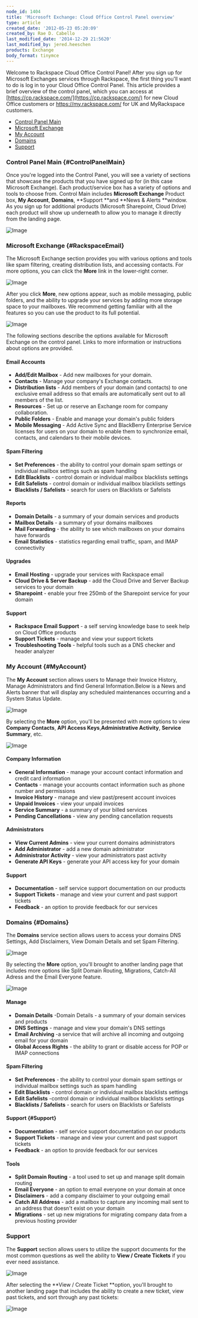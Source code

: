 ```yaml
---
node_id: 1404
title: 'Microsoft Exchange: Cloud Office Control Panel overview'
type: article
created_date: '2012-05-23 05:20:09'
created_by: Rae D. Cabello
last_modified_date: '2014-12-29 21:5620'
last_modified_by: jered.heeschen
products: Exchange
body_format: tinymce
---
```


Welcome to Rackspace Cloud Office Control Panel! After you sign up for
Microsoft Exchanges services through Rackspace, the first thing you'll
want to do is log in to your Cloud Office Control Panel. This article
provides a brief overview of the control panel, which you can access at
[https://cp.rackspace.com/](https://cp.rackspace.com/) for new Cloud
Office customers or https://my.rackspace.com/ for UK and MyRackspace
customers.

-   [Control Panel Main](#controlpanelmain)
-   [Microsoft Exchange](#RackspaceEmail)
-   [My Account](#MyAccount)
-   [Domains](#Domains)
-   [Support](#Support)

### Control Panel Main {#ControlPanelMain}

Once you're logged into the Control Panel, you will see a variety of
sections that showcase the products that you have signed up for (in this
case Microsoft Exchange). Each product/service box has a variety of
options and tools to choose from. Control Main includes **Microsoft
Exchange** Product box, **My
Account**, **Domains**, **Support **and **News & Alerts **window. As you
sign up for additional products (Microsoft Sharepoint, Cloud Drive) each
product will show up underneath to allow you to manage it directly from
the landing page.

![Image](http://c15042926.r26.cf2.rackcdn.com/exchange_cp_main.png)

### Microsoft Exchange {#RackspaceEmail}

The Microsoft Exchange section provides you with various options and
tools like spam filtering, creating distribution lists, and accessing
contacts. For more options, you can click the **More** link in the
lower-right corner.

![Image](http://c15042926.r26.cf2.rackcdn.com/CP11.png)

After you click **More**, new options appear, such as mobile messaging,
public folders, and the ability to upgrade your services by adding more
storage space to your mailboxes. We recommend getting familiar with all
the features so you can use the product to its full potential.

![Image](http://c15042926.r26.cf2.rackcdn.com/CP12.png)

The following sections describe the options available for Microsoft
Exchange on the control panel. Links to more information or instructions
about options are provided.

#### Email Accounts

-   **Add/Edit Mailbox** - Add new mailboxes for your domain.
-   **Contacts** - Manage your company's Exchange contacts.
-   **Distribution lists** - Add members of your domain (and contacts)
    to one exclusive email address so that emails are automatically sent
    out to all members of the list.
-   **Resources** - Set up or reserve an Exchange room for company
    collaboration.
-   **Public Folders** - Enable and manage your domain's public folders
-   **Mobile Messaging** - Add Active Sync and BlackBerry Enterprise
    Service licenses for users on your domain to enable them to
    synchronize email, contacts, and calendars to their mobile devices.

#### Spam Filtering

-   **Set Preferences** - the ability to control your domain spam
    settings or individual mailbox settings such as spam handling
-   **Edit Blacklists** - control domain or individual mailbox
    blacklists settings
-   **Edit Safelists** - control domain or individual mailbox blacklists
    settings
-   **Blacklists / Safelists** - search for users on Blacklists or
    Safelists

#### Reports

-   **Domain Details** - a summary of your domain services and products
-   **Mailbox Details** - a summary of your domains mailboxes
-   **Mail Forwarding** - the ability to see which mailboxes on your
    domains have forwards
-   **Email Statistics** - statistics regarding email traffic, spam, and
    IMAP connectivity

#### Upgrades

-   **Email Hosting** - upgrade your services with Rackspace email
-   **Cloud Drive & Server Backup** - add the Cloud Drive and Server
    Backup services to your domain
-   **Sharepoint** - enable your free 250mb of the Sharepoint service
    for your domain

#### Support

-   **Rackspace Email Support** - a self serving knowledge base to seek
    help on Cloud Office products
-   **Support Tickets** - manage and view your support tickets
-   **Troubleshooting Tools** - helpful tools such as a DNS checker and
    header analyzer

### My Account {#MyAccount}

The **My Account** section allows users to Manage their Invoice History,
Manage Administrators and find General Information.Below is a News and
Alerts banner that will display any scheduled maintenances occurring and
a System Status Update.

![Image](http://c15042926.r26.cf2.rackcdn.com/CP6.png)

By selecting the **More** option, you'll be presented with more options
to view **Company Contacts**, **API Access Keys**,**Administrative
Activity**, **Service Summary**, etc.

![Image](http://c15042926.r26.cf2.rackcdn.com/Cp10.png)

#### Company Information

-   **General Information** - manage your account contact information
    and credit card information
-   **Contacts** - manage your accounts contact information such as
    phone number and permissions
-   **Invoice History** - manage and view past/present account invoices
-   **Unpaid Invoices** - view your unpaid invoices
-   **Service Summary** - a summary of your billed services
-   **Pending Cancellations** - view any pending cancellation requests

#### Administrators

-   **View Current Admins** - view your current domains administrators
-   **Add Administrator** - add a new domain administrator
-   **Administrator Activity** - view your administrators past activity
-   **Generate API Keys** - generate your API access key for your domain

#### Support

-   **Documentation** - self service support documentation on our
    products
-   **Support Tickets** - manage and view your current and past support
    tickets
-   **Feedback** - an option to provide feedback for our services

### Domains {#Domains}

The **Domains** service section allows users to access your domains DNS
Settings, Add Disclaimers, View Domain Details and set Spam Filtering.

![Image](http://c15042926.r26.cf2.rackcdn.com/CP4.png)

By selecting the **More** option, you'll brought to another landing page
that includes more options like Split Domain Routing, Migrations,
Catch-All Adress and the Email Everyone feature.

![Image](http://c15042926.r26.cf2.rackcdn.com/CP5.png)

#### Manage

-   **Domain Details** -Domain Details - a summary of your domain
    services and products
-   **DNS Settings** - manage and view your domain's DNS settings
-   **Email Archiving** -a service that will archive all incoming and
    outgoing email for your domain
-   **Global Access Rights** - the ability to grant or disable access
    for POP or IMAP connections

#### Spam Filtering

-   **Set Preferences** - the ability to control your domain spam
    settings or individual mailbox settings such as spam handling
-   **Edit Blacklists** - control domain or individual mailbox
    blacklists settings
-   **Edit Safelists** -control domain or individual mailbox blacklists
    settings
-   **Blacklists / Safelists** - search for users on Blacklists or
    Safelists

#### Support {#Support}

-   **Documentation** - self service support documentation on our
    products
-   **Support Tickets** - manage and view your current and past support
    tickets
-   **Feedback** - an option to provide feedback for our services

#### Tools

-   **Split Domain Routing** - a tool used to set up and manage split
    domain routing
-   **Email Everyone** - an option to email everyone on your domain at
    once
-   **Disclaimers** - add a company disclaimer to your outgoing email
-   **Catch All Address** - add a mailbox to capture any incoming mail
    sent to an address that doesn't exist on your domain
-   **Migrations** - set up new migrations for migrating company data
    from a previous hosting provider

### Support

The **Support** section allows users to utilize the support documents
for the most common questions as well the ability to **View / Create
Tickets** if you ever need assistance.

![Image](http://c15042926.r26.cf2.rackcdn.com/CPEight.png)

After selecting the **View / Create Ticket **option, you'll brought to
another landing page that includes the ability to create a new ticket,
view past tickets, and sort through any past tickets:

![Image](http://c15042926.r26.cf2.rackcdn.com/CP9.png)

